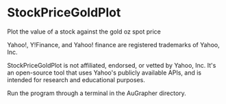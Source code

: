 # StockPriceGoldPlot
Plot the value of a stock against the gold oz spot price

Yahoo!, Y!Finance, and Yahoo! finance are registered trademarks of Yahoo, Inc.

StockPriceGoldPlot is not affiliated, endorsed, or vetted by Yahoo, Inc.
It's an open-source tool that uses Yahoo's publicly available APIs, and is intended for research and educational purposes.

Run the program through a terminal in the AuGrapher directory.